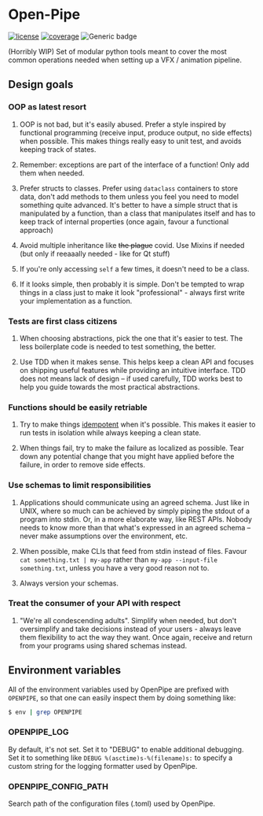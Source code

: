 # Open-Pipe

[![license](https://img.shields.io/github/license/vvzen/open-pipe)](https://github.com/vvzen/open-pipe/blob/main/LICENSE) [![coverage](https://img.shields.io/codecov/c/github/vvzen/open-pipe)](https://app.codecov.io/gh/vvzen/open-pipe) ![Generic badge](https://img.shields.io/badge/status-wip-yellow.svg)

(Horribly WIP) Set of modular python tools meant to cover the most common operations needed when setting up a VFX / animation pipeline.


## Design goals

### OOP as latest resort

1. OOP is not bad, but it's easily abused.
Prefer a style inspired by functional programming (receive input, produce output, no side effects) when possible. This makes things really easy to unit test, and avoids keeping track of states.

2. Remember: exceptions are part of the interface of a function! Only add them when needed.

3. Prefer structs to classes. Prefer using `dataclass` containers to store data, don't add methods to them unless you feel you need to model something quite advanced. It's better to have a simple struct that is manipulated by a function, than a class that manipulates itself and has to keep track of internal properties (once again, favour a functional approach)

4. Avoid multiple inheritance like <del>the plague</del> covid. Use Mixins if needed (but only if reeaaally needed - like for Qt stuff)

5. If you're only accessing `self` a few times, it doesn't need to be a class.

6. If it looks simple, then probably it is simple. Don't be tempted to wrap things in a class just to make it look "professional" - always first write your implementation as a function.

### Tests are first class citizens

1. When choosing abstractions, pick the one that it's easier to test. The less boilerplate code is needed to test something, the better.

2. Use TDD when it makes sense. This helps keep a clean API and focuses on shipping useful features while providing an intuitive interface. TDD does not means lack of design – if used carefully, TDD works best to help you guide towards the most practical abstractions.

### Functions should be easily retriable

1. Try to make things [idempotent](https://en.wikipedia.org/wiki/Idempotence) when it's possible. This makes it easier to run tests in isolation while always keeping a clean state.

2. When things fail, try to make the failure as localized as possible. Tear down any potential change that you might have applied before the failure, in order to remove side effects.

### Use schemas to limit responsibilities

1. Applications should communicate using an agreed schema. Just like in UNIX, where so much can be achieved by simply piping the stdout of a program into stdin. Or, in a more elaborate way, like REST APIs. Nobody needs to know more than that what's expressed in an agreed schema – never make assumptions over the environment, etc.

2. When possible, make CLIs that feed from stdin instead of files. Favour `cat something.txt | my-app` rather than `my-app --input-file something.txt`, unless you have a very good reason not to.

3. Always version your schemas.

### Treat the consumer of your API with respect

1. "We're all condescending adults". Simplify when needed, but don't oversimplify and take decisions instead of your users - always leave them flexibility to act the way they want. Once again, receive and return from your programs using shared schemas instead.


## Environment variables

All of the environment variables used by OpenPipe are prefixed with `OPENPIPE`, so that one can easily inspect them by doing something like:

```bash
$ env | grep OPENPIPE
```

### OPENPIPE_LOG

By default, it's not set.
Set it to "DEBUG" to enable additional debugging.
Set it to something like `DEBUG %(asctime)s-%(filename)s:` to specify a custom string for the logging formatter used by OpenPipe.

### OPENPIPE_CONFIG_PATH

Search path of the configuration files (.toml) used by OpenPipe.
